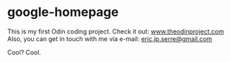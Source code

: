 # google-homepage
This is my first Odin coding project. Check it out: www.theodinproject.com
Also, you can get in touch with me via e-mail: eric.jp.serre@gmail.com

Cool? Cool.
